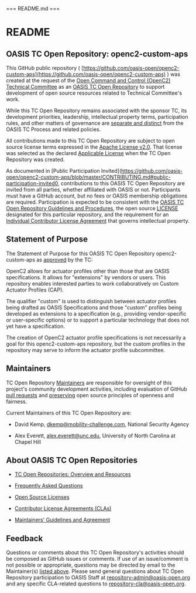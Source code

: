 === README.md ===

# README

## <a id="readme-general">OASIS TC Open Repository: openc2-custom-aps</a>

This GitHub public repository ( [https://github.com/oasis-open/openc2-custom-aps](https://github.com/oasis-open/openc2-custom-aps) ) was created at the request of the [Open Command and Control (OpenC2) Technical Committee](https://www.oasis-open.org/committees/openc2/) as an [OASIS TC Open Repository](https://www.oasis-open.org/resources/open-repositories/) to support development of open source resources related to Technical Committee's work.

While this TC Open Repository remains associated with the sponsor TC, its development priorities, leadership, intellectual property terms, participation rules, and other matters of governance are [separate and distinct](https://github.com/oasis-open/openc2-custom-aps/blob/master/CONTRIBUTING.md#governance-distinct-from-oasis-tc-process) from the OASIS TC Process and related policies.

All contributions made to this TC Open Repository are subject to open source license terms expressed in the [Apache License v2.0](https://www.oasis-open.org/sites/www.oasis-open.org/files/Apache-LICENSE-2.0.txt). That license was selected as the declared [Applicable License](https://www.oasis-open.org/resources/open-repositories/licenses) when the TC Open Repository was created.

As documented in [Public Participation Invited](https://github.com/oasis-open/openc2-custom-aps/blob/master/CONTRIBUTING.md#public-participation-invited0, contributions to this OASIS TC Open Repository are invited from all parties, whether affiliated with OASIS or not.  Participants must have a GitHub account, but no fees or OASIS membership obligations are required.  Participation is expected to be consistent with the [OASIS TC Open Repository Guidelines and Procedures](https://www.oasis-open.org/policies-guidelines/open-repositories), the open source [LICENSE](https://github.com/oasis-open/openc2-custom-aps/blob/master/LICENSE) designated for this particular repository, and the requirement for an [Individual Contributor License Agreement](https://www.oasis-open.org/resources/open-repositories/cla/individual-cla) that governs intellectual property.

## <a id="purposeStatement">Statement of Purpose</a>

The Statement of Purpose for this OASIS TC Open Repository openc2-custom-aps as [approved](https://www.oasis-open.org/committees/document.php?document_id=65170&wg_abbrev=openc2) by the TC: 

OpenC2 allows for actuator profiles other than those that are OASIS specifications. It allows for "extensions" by vendors or users. This repository enables interested parties to work collaboratively on Custom Actuator Profiles (CAP).

The qualifier "custom" is used to distinguish between actuator profiles being drafted as OASIS Specifications and those "custom" profiles being developed as extensions to a specification (e.g., providing vendor-specific or user-specific options) or to support a particular technology that does not yet have a specification.

The creation of OpenC2 actuator profile specifications is not necessarily a goal for this openc2-custom-aps repository, but the custom profiles in the repository may serve to inform the actuator profile subcommittee.

## <a id="maintainers">Maintainers</a>

TC Open Repository [Maintainers](https://www.oasis-open.org/resources/open-repositories/maintainers-guide) are responsible for oversight of this project's community development activities, including evaluation of GitHub [pull requests](https://github.com/oasis-open/openc2-custom-aps/blob/master/CONTRIBUTING.md#fork-and-pull-collaboration-model) and [preserving</a> open source principles of openness and fairness](https://www.oasis-open.org/policies-guidelines/open-repositories#repositoryManagement). 

<a id="currentMaintainers">Current Maintainers of this TC Open Repository</a> are: 

* David Kemp, dkemp@mobility-challenge.com, National Security Agency

* Alex Everett, alex.everett@unc.edu, University of North Carolina at Chapel Hill

## <a id="aboutOpenRepos">About OASIS TC Open Repositories</a>

* [TC Open Repositories: Overview and Resources](https://www.oasis-open.org/resources/open-repositories/)

* [Frequently Asked Questions](https://www.oasis-open.org/resources/open-repositories/faq)

* [Open Source Licenses](https://www.oasis-open.org/resources/open-repositories/licenses)

* [Contributor License Agreements (CLAs)](https://www.oasis-open.org/resources/open-repositories/cla)

* [Maintainers' Guidelines and Agreement](https://www.oasis-open.org/resources/open-repositories/maintainers-guide)

## <a id="feedback">Feedback</a>

Questions or comments about this TC Open Repository's activities should be composed as GitHub issues or comments. If use of an issue/comment is not possible or appropriate, questions may be directed by email to the Maintainer(s) [listed above](#currentMaintainers). Please send general questions about TC Open Repository participation to OASIS Staff at repository-admin@oasis-open.org and any specific CLA-related questions to repository-cla@oasis-open.org.

